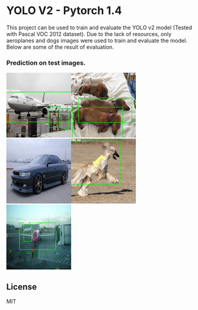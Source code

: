 # YOLO V2 - Pytorch 1.4

This project can be used to train and evaluate the YOLO v2 model (Tested with Pascal VOC 2012 dataset). Due to the lack of resources, only aeroplanes and dogs images were used to train and evaluate the model. Below are some of the result of evaluation. 

### Prediction on test images.
<img src="output/1.jpg" width="170"/><img src="output/2.jpg" width="170"/><img src="output/3.jpg" width="170"/><img src="output/4.jpg" width="170"/> <img src="output/0.jpg" width="170"/>


License
----

MIT

